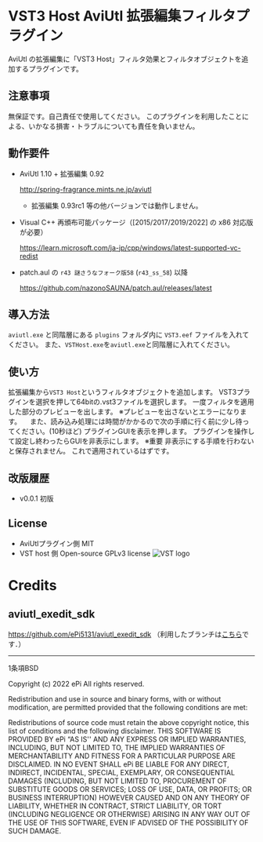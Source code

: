 # VST3 Host AviUtl 拡張編集フィルタプラグイン

AviUtl の拡張編集に「VST3 Host」フィルタ効果とフィルタオブジェクトを追加するプラグインです。

## 注意事項

無保証です。自己責任で使用してください。
このプラグインを利用したことによる、いかなる損害・トラブルについても責任を負いません。

## 動作要件

- AviUtl 1.10 + 拡張編集 0.92

  http://spring-fragrance.mints.ne.jp/aviutl
  - 拡張編集 0.93rc1 等の他バージョンでは動作しません。

- Visual C++ 再頒布可能パッケージ（\[2015/2017/2019/2022\] の x86 対応版が必要）

  https://learn.microsoft.com/ja-jp/cpp/windows/latest-supported-vc-redist

- patch.aul の `r43 謎さうなフォーク版58` (`r43_ss_58`) 以降

  https://github.com/nazonoSAUNA/patch.aul/releases/latest

## 導入方法

`aviutl.exe` と同階層にある `plugins` フォルダ内に `VST3.eef` ファイルを入れてください。
また、`VSTHost.exe`を`aviutl.exe`と同階層に入れてください。

## 使い方

拡張編集から`VST3 Host`というフィルタオブジェクトを追加します。
VST3プラグインを選択を押して64bitの.vst3ファイルを選択します。
一度フィルタを適用した部分のプレビューを出します。
※プレビューを出さないとエラーになります。
　また、読み込み処理には時間がかかるので次の手順に行く前に少し待ってください。(10秒ほど)
プラグインGUIを表示を押します。
プラグインを操作して設定し終わったらGUIを非表示にします。
※重要 非表示にする手順を行わないと保存されません。
これで適用されているはずです。

## 改版履歴

- v0.0.1
  初版

## License
- AviUtlプラグイン側
  MIT
- VST host 側
  Open-source GPLv3 license
  ![VST logo](https://steinbergmedia.github.io/vst3_dev_portal/resources/licensing_3.png)

# Credits

## aviutl_exedit_sdk

https://github.com/ePi5131/aviutl_exedit_sdk （利用したブランチは[こちら](https://github.com/sigma-axis/aviutl_exedit_sdk/tree/self-use)です．）

---

1条項BSD

Copyright (c) 2022
ePi All rights reserved.

Redistribution and use in source and binary forms, with or without modification, are permitted provided that the following conditions are met:

Redistributions of source code must retain the above copyright notice, this list of conditions and the following disclaimer.
THIS SOFTWARE IS PROVIDED BY ePi “AS IS'' AND ANY EXPRESS OR IMPLIED WARRANTIES, INCLUDING, BUT NOT LIMITED TO, THE IMPLIED WARRANTIES OF MERCHANTABILITY AND FITNESS FOR A PARTICULAR PURPOSE ARE DISCLAIMED. IN NO EVENT SHALL ePi BE LIABLE FOR ANY DIRECT, INDIRECT, INCIDENTAL, SPECIAL, EXEMPLARY, OR CONSEQUENTIAL DAMAGES (INCLUDING, BUT NOT LIMITED TO, PROCUREMENT OF SUBSTITUTE GOODS OR SERVICES; LOSS OF USE, DATA, OR PROFITS; OR BUSINESS INTERRUPTION) HOWEVER CAUSED AND ON ANY THEORY OF LIABILITY, WHETHER IN CONTRACT, STRICT LIABILITY, OR TORT (INCLUDING NEGLIGENCE OR OTHERWISE) ARISING IN ANY WAY OUT OF THE USE OF THIS SOFTWARE, EVEN IF ADVISED OF THE POSSIBILITY OF SUCH DAMAGE.
